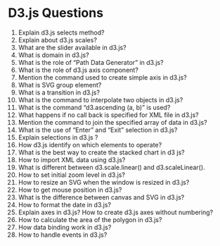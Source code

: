 # D3.js Questions

1. Explain d3.js selects method?
1. Explain about d3.js scales?
1. What are the slider available in d3.js?
1. What is domain in d3.js?
1. What is the role of “Path Data Generator” in d3.js?
1. What is the role of d3.js axis component?
1. Mention the command used to create simple axis in d3.js?
1. What is SVG group element?
1. What is a transition in d3.js?
1. What is the command to interpolate two objects in d3.js?
1. What is the command “d3.ascending (a, b)” is used?
1. What happens if no call back is specified for XML file in d3.js?
1. Mention the command to join the specified array of data in d3.js?
1. What is the use of “Enter” and “Exit” selection in d3.js?
1. Explain selections in d3.js ?
1. How d3.js identify on which elements to operate?
1. What is the best way to create the stacked chart in d3 js?
1. How to import XML data using d3.js?
1. What is different between d3.scale.linear() and d3.scaleLinear().
1. How to set initial zoom level in d3.js?
1. How to resize an SVG when the window is resized in d3.js?
1. How to get mouse position in d3.js?
1. What is the difference between canvas and SVG in d3.js?
1. How to format the date in d3.js?
1. Explain axes in d3.js? How to create d3.js axes without numbering?
1. How to calculate the area of the polygon in d3.js?
1. How data binding work in d3.js?
1. How to handle events in d3.js?
